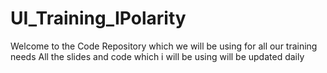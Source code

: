 # UI_Training_IPolarity
Welcome to the Code Repository which we will be using for all our training needs
All the slides and code which i will be using will be updated daily
